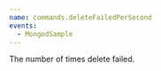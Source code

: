 ```yaml
---
name: commands.deleteFailedPerSecond
events:
  - MongodSample
---
```


The number of times delete failed.